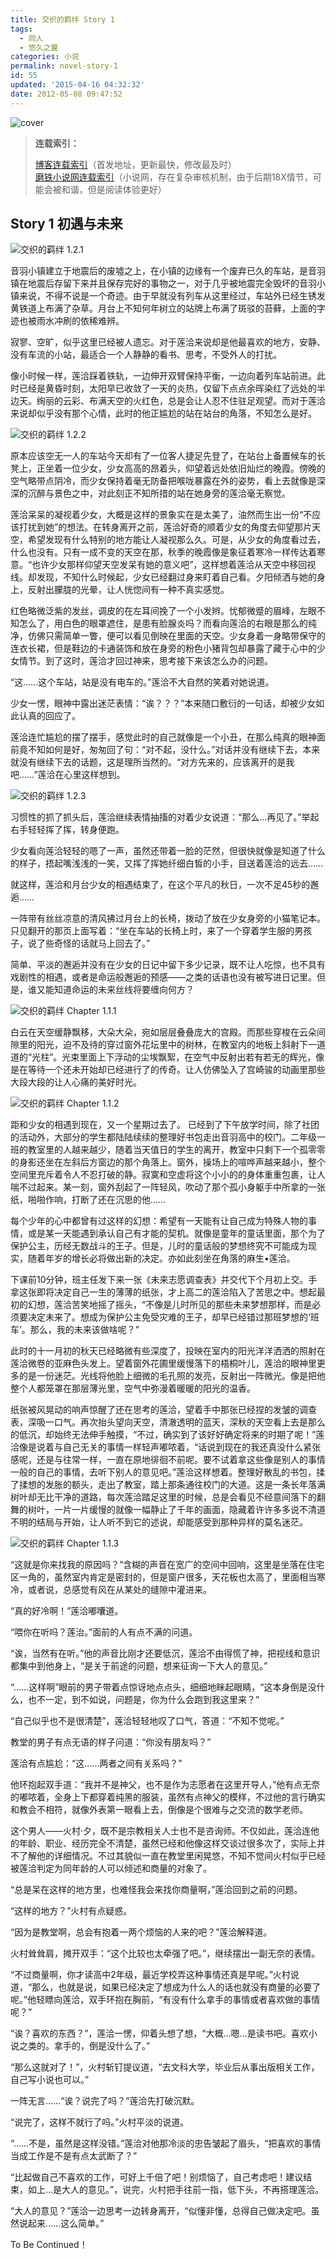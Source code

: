 ```yaml
---
title: 交织的羁绊 Story 1
tags:
  - 同人
  - 悠久之翼
categories: 小说
permalink: novel-story-1
id: 55
updated: '2015-04-16 04:32:32'
date: 2012-05-08 09:47:52
---
```


![cover](https://cat.yufan.me/cats/013907d1y.jpg)

>**连载索引：**
>
>[博客连载索引](http://yufan.me "索引")（首发地址，更新最快，修改最及时）  
>[磨铁小说网连载索引](http://www.motie.com/book/10782/chapter "磨铁")（小说网，存在复杂审核机制，由于后期18X情节，可能会被和谐，但是阅读体验更好）

## Story 1 初遇与未来

![交织的羁绊 1.2.1](https://cat.yufan.me/cats/013739VEV.jpg)

音羽小镇建立于地震后的废墟之上，在小镇的边缘有一个废弃已久的车站，是音羽镇在地震后存留下来并且保存完好的事物之一，对于几乎被地震完全毁坏的音羽小镇来说，不得不说是一个奇迹。由于早就没有列车从这里经过，车站外已经生锈发黄铁道上布满了杂草。月台上不知何年树立的站牌上布满了斑驳的苔藓，上面的字迹也被雨水冲刷的依稀难辨。

寂寥、空旷，似乎这里已经被人遗忘。对于莲洽来说却是他最喜欢的地方，安静、没有车流的小站，最适合一个人静静的看书、思考，不受外人的打扰。

像小时候一样，莲洽踩着铁轨，一边伸开双臂保持平衡，一边向着列车站前进。此时已经是黄昏时刻，太阳早已收敛了一天的炎热，仅留下点点余晖染红了远处的半边天。绚丽的云彩、布满天空的火红色，总是会让人忍不住驻足观望。而对于莲洽来说却似乎没有那个心情，此时的他正尴尬的站在站台的角落，不知怎么是好。

![交织的羁绊 1.2.2](https://cat.yufan.me/cats/013740Gfv.jpg)

原本应该空无一人的车站今天却有了一位客人捷足先登了，在站台上备置候车的长凳上，正坐着一位少女，少女高高的昂着头，仰望着远处依旧灿烂的晚霞。傍晚的空气略带点阴冷，而少女保持着毫无防备把喉咙暴露在外的姿势，看上去就像是深深的沉醉与景色之中，对此刻正不知所措的站在她身旁的莲洽毫无察觉。

莲洽呆呆的凝视着少女，大概是这样的景象实在是太美了，油然而生出一份“不应该打扰到她”的想法。在转身离开之前，莲洽好奇的顺着少女的角度去仰望那片天空，希望发现有什么特别的地方能让人凝视那么久。可是，从少女的角度看过去，什么也没有。只有一成不变的天空在那，秋季的晚霞像是象征着寒冷一样传达着寒意。“也许少女那样仰望天空发呆有她的意义吧”，这样想着莲洽从天空中移回视线。却发现，不知什么时候起，少女已经翻过身来盯着自己看。夕阳倾洒与她的身上，反射出朦胧的光晕，让人恍惚间有一种不真实感觉。

红色略微泛紫的发丝，调皮的在左耳间挽了一个小发辫。忧郁微蹙的眉峰，左眼不知怎么了，用白色的眼罩遮住，是患有脸腺炎吗？而看向莲洽的右眼是那么的纯净，仿佛只需简单一瞥，便可以看见倒映在里面的天空。少女身着一身略带保守的连衣长裙，但是鞋边的卡通装饰和放在身旁的粉色小猪背包却暴露了藏于心中的少女情节。到了这时，莲洽才回过神来，思考接下来该怎么办的问题。

 “这……这个车站，站是没有电车的。”莲洽不大自然的笑着对她说道。

少女一愣，眼神中露出迷茫表情：“诶？？？”本来随口敷衍的一句话，却被少女如此认真的回应了。

莲洽连忙尴尬的摆了摆手，感觉此时的自己就像是一个小丑，在那么纯真的眼神面前竟不知如何是好，匆匆回了句：“对不起，没什么。”对话并没有继续下去，本来就没有继续下去的话题，这是理所当然的。“对方先来的，应该离开的是我吧……”莲洽在心里这样想到。

![交织的羁绊 1.2.3](https://cat.yufan.me/cats/0137402J6.jpg)

习惯性的抓了抓头后，莲洽继续表情抽搐的对着少女说道：“那么…再见了。”举起右手轻轻挥了挥，转身便跑。

少女看向莲洽轻轻的嗯了一声，虽然还带着一脸的茫然，但很快就像是知道了什么的样子，捂起嘴浅浅的一笑，又挥了挥她纤细白皙的小手，目送着莲洽的远去……

就这样，莲洽和月台少女的相遇结束了，在这个平凡的秋日，一次不足45秒的邂逅……

一阵带有丝丝凉意的清风拂过月台上的长椅，拨动了放在少女身旁的小猫笔记本。只见翻开的那页上面写着：“坐在车站的长椅上时，来了一个穿着学生服的男孩子，说了些奇怪的话就马上回去了。”

简单、平淡的邂逅并没有在少女的日记中留下多少记录，既不让人吃惊，也不具有戏剧性的相遇，或者是命运般邂逅的预感——之类的话语也没有被写进日记里。但是，谁又能知道命运的未来丝线将要缠向何方？

![交织的羁绊 Chapter 1.1.1](https://cat.yufan.me/cats/013740duz.jpg)

白云在天空缓静飘移，大朵大朵，宛如层层叠叠庞大的宫殿。而那些穿梭在云朵间隙里的阳光，迫不及待的穿过窗外花坛里中的树林，在教室内的地板上斜射下一道道的“光柱”。光束里面上下浮动的尘埃飘絮，在空气中反射出若有若无的辉光，像是在等待一个还未开始却已经进行了的传奇。让人仿佛坠入了宫崎骏的动画里那些大段大段的让人心痛的美好时光。

![交织的羁绊 Chapter 1.1.2](https://cat.yufan.me/cats/013745eLe.jpg)

距和少女的相遇到现在，又一个星期过去了。 已经到了下午放学时间，除了社团的活动外，大部分的学生都陆陆续续的整理好书包走出音羽高中的校门。二年级一班的教室里的人越来越少，随着当天值日的学生的离开，教室中只剩下一个孤零零的身影还坐在左斜后方窗边的那个角落上。窗外，操场上的喧哗声越来越小，整个空间里充斥着令人不忍打破的静。寂寞和空虚将这个小小的的身体重重包裹，让人喘不过起来。某一刻，窗外刮起了一阵轻风，吹动了那个孤小身躯手中所拿的一张纸，啪啪作响，打断了还在沉思的他……

每个少年的心中都曾有过这样的幻想：希望有一天能有让自己成为特殊人物的事情，或是某一天能遇到承认自己有才能的契机。就像是童年的童话里面，那个为了保护公主，历经无数战斗的王子。但是，儿时的童话般的梦想终究不可能成为现实，随着年岁的增长必将做出新的决定。亦如此刻坐在角落的麻生•莲洽。

下课前10分钟，班主任发下来一张《未来志愿调查表》并交代下个月初上交。手拿这张即将决定自己一生的薄薄的纸张，才上高二的莲洽陷入了苦思之中。想起最初的幻想，莲洽苦笑地摇了摇头，“不像是儿时所见的那些未来梦想那样，而是必须要决定未来了。想成为保护公主免受灾难的王子，却早已经错过那班梦想的‘班车’。那么，我的未来该做啥呢？”

此时的十一月初的秋天已经略微有些深度了，投映在室内的阳光洋洋洒洒的照射在莲洽微卷的亚麻色头发上。望着窗外花圃里缓慢落下的梧桐叶儿，莲洽的眼神里更多的是一份迷茫。光线将他脸上细微的毛孔照的发亮，反射出一阵微光。像是把他整个人都笼罩在那层薄光里，空气中弥漫着暖暖的阳光的温香。

纸张被风晃动的响声惊醒了还在思考的莲洽，望着手中那张已经捏的发皱的调查表，深吸一口气。再次抬头望向天空，清澈透明的蓝天，深秋的天空看上去是那么的低沉，却始终无法伸手触摸，“不过，确实到了该好好确定将来的时期了呢！”莲洽像是说着与自己无关的事情一样轻声嘟哝着，“话说到现在的我还真没什么紧张感呢，还是与往常一样，一直在原地徘徊不前呢。要不试着拿这些像是别人的事情一般的自己的事情，去听下别人的意见吧。”莲洽这样想着。整理好散乱的书包，揉了揉想的发胀的额头，走出了教室，踏上那条通往校门的大道。这是一条长年落满树叶却无比干净的道路，每次莲洽踏足这里的时候，总是会看见不经意间落下的翻舞的树叶，一片一片缓慢的就像一幅静止了千年的画面，隐藏着许许多多说不清道不明的结局与开始，让人听不到它的述说，却能感受到那种异样的莫名迷茫。

![交织的羁绊 Chapter 1.1.3](https://cat.yufan.me/cats/013747j0z.jpg)

“这就是你来找我的原因吗？”含糊的声音在宽广的空间中回响，这里是坐落在住宅区一角的，虽然室内肯定是密封的，但是窗户很多，天花板也太高了，里面相当寒冷，或者说，总感觉有风在从某处的缝隙中灌进来。

“真的好冷啊！”莲洽嘟囔道。

“喂你在听吗？莲治。”面前的人有点不满的问道。

“诶，当然有在听。”他的声音比刚才还要低沉，莲洽不由得慌了神，把视线和意识都集中到他身上，“是关于前途的问题，想来征询一下大人的意见。”

“……这样啊”眼前的男子带着点惊讶地点点头，细细地眯起眼睛，“这本身倒是没什么，也不一定，到不如说，问题是，你为什么会跑到我这里来？”

“自己似乎也不是很清楚”，莲洽轻轻地叹了口气，答道：“不知不觉呢。”

教堂的男子有点无语的样子问道：“你没有朋友吗？”

莲洽有点尴尬：“这……两者之间有关系吗？”

他环抱起双手道：“我并不是神父，也不是作为志愿者在这里开导人，”他有点无奈的嘟哝着，全身上下都穿着纯黑的服装，虽然有点神父的模样，不过他的言行确实和教会不相符，就像外表第一眼看上去，倒像是个很难与之交流的数学老师。

这个男人——火村·夕，既不是宗教相关人士也不是咨询师。不仅如此，莲洽连他的年龄、职业、经历完全不清楚，虽然已经和他像这样交谈过很多次了，实际上并不了解他的详细情况。不过其貌似一直在教堂里闲晃悠，不知不觉间火村似乎已经被莲洽判定为同年龄的人可以倾述和商量的对象了。

“总是呆在这样的地方里，也难怪我会来找你商量啊，”莲洽回到之前的问题。

“这样的地方？”火村有点疑惑。

“因为是教堂啊，总会有抱着一两个烦恼的人来的吧？”莲洽解释道。

火村耸耸肩，摊开双手：“这个比较也太牵强了吧。”，继续摆出一副无奈的表情。

“不过商量啊，你才读高中2年级，最近学校弄这种事情还真是早呢。”火村说道，“那么，也就是说，如果已经决定了想成为什么人的话也就没有商量的必要了呢。”他轻瞟向莲洽，双手环抱在胸前，“有没有什么拿手的事情或者喜欢做的事情呢？”

“诶？喜欢的东西？”，莲洽一愣，仰着头想了想，“大概…嗯…是读书吧。喜欢小说之类的。拿手的，倒是没什么了。”

“那么这就对了！”，火村斩钉提议道，“去文科大学，毕业后从事出版相关工作，自己写小说也可以。”

一阵无言……“诶？说完了吗？”莲洽先打破沉默。

“说完了，这样不就行了吗。”火村平淡的说道。

“……不是，虽然是这样没错。”莲洽对他那冷淡的忠告皱起了眉头，“把喜欢的事情当成工作是不是有点太武断了？”

“比起做自己不喜欢的工作，可好上千倍了吧！别烦恼了，自己考虑吧！建议结束，如上…是大人的意见。”，说完，火村把手往前一指，低下头，不再搭理莲洽。

“大人的意见？”莲洽一边思考一边转身离开，“似懂非懂，总得自己做决定吧。虽然说起来……这么简单。”

To Be Continued！
